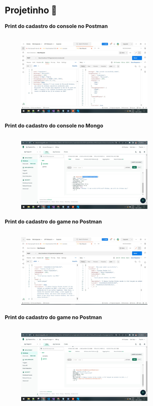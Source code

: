 # Projetinho 📓  

### Print do cadastro do console no Postman
<h1 align="center">
  <img src="assets/consolePostman.JPG" alt="console postman" width="400">
</h1>

### Print do cadastro do console no Mongo
<h1 align="center">
  <img src="assets/consoleMongo.JPG" alt="console mongo" width="400">
</h1>

### Print do cadastro do game no Postman
<h1 align="center">
  <img src="assets/gamePostman.JPG" alt="game postman" width="400">
</h1>

### Print do cadastro do game no Postman
<h1 align="center">
  <img src="assets/gamesMongo.JPG" alt="game mongo" width="400">
</h1>